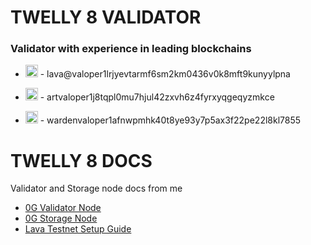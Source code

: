 # TWELLY 8 VALIDATOR

### Validator with experience in leading blockchains

<ul>
  <li>
    <p><img src="https://github.com/user-attachments/assets/e2c5a8d4-fce8-4b13-ae66-51e1fbc306db" width=20> - lava@valoper1lrjyevtarmf6sm2km0436v0k8mft9kunyylpna</p>
  </li>
  <li>
    <p><img src="https://github.com/user-attachments/assets/dc8f120b-fd61-4d3c-9f60-c2c81b66f88a" width=20> - artvaloper1j8tqpl0mu7hjul42zxvh6z4fyrxyqgeqyzmkce</p>
  </li>
  <li>
    <p><img src="https://github.com/user-attachments/assets/723811a7-7559-4c77-8bfe-2873a780e88f" width=20> - wardenvaloper1afnwpmhk40t8ye93y7p5ax3f22pe22l8kl7855</p>
  </li>
</ul>

# TWELLY 8 DOCS

Validator and Storage node docs from me
- [0G Validator Node](https://github.com/Twelly-8-Validator/Twelly8guides/blob/main/validator0g.md)
- [0G Storage Node](https://github.com/Twelly-8-Validator/Twelly8guides/blob/main/storage0g.md)
- [Lava Testnet Setup Guide](https://github.com/Twelly-8-Validator/Twelly8guides/blob/main/lava.md)


